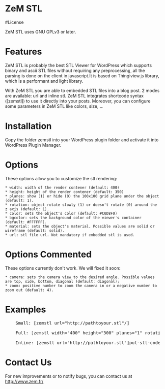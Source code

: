 ZeM STL
=============

#License

ZeM STL uses GNU GPLv3 or later.

# Features

ZeM STL is probably the best STL Viewer for WordPress which supports binary and ascii STL files without requiring any preprocessing, all the parsing is done on the client in javascript.It is based on Thingiview.js library, which is a performant and light library.

With ZeM STL you  are able to embedded STL files into a blog post. 2 modes are available: url and inline stl.
ZeM STL integrates shortcode syntax ([zemstl]) to use it directly into your posts.
Moreover, you can configure some parameters in ZeM STL like colors, size, ...

# Installation

Copy the folder zemstl into your WordPress plugin folder and activate it into WordPress Plugin Manager.

# Options

These options allow you to customize the stl rendering:

    * width: width of the render contener (default: 400)
    * height: height of the render contener (default: 350)
    * planes: show (1) or hide (0) the 100x100 grid plane under the object (default: 1).
    * rotation: object rotate slowly (1) or doesn't rotate (0) around the z axis (default: 1).
    * color: sets the object's color (default: #C0D8F0)
    * bgcolor: sets the background color of the viewer's container (default: #FFFFFF).
    * material: sets the object's material. Possible values are solid or wireframe (default: solid).
    * url: stl file url. Not mandatory if embedded stl is used.

# Options Commented

These options currently don't work. We will fixed it soon:

    * camera: sets the camera view to the desired angle. Possible values are top, side, bottom, diagonal (default: diagonal);
    * zoom: positive number to zoom the camera in or a negative number to zoom out (default: 4).

# Examples

<pre>
    Small: [zemstl url="http://pathtoyour.stl"/]

    Full: [zemstl width="400" height="300" planes="1" rotation="1" camera="diagonal" zoom="5" color="#C0D8F0" bgcolor="#FFFFFF" material="wireframe" url="http://path-to-your.stl"/]

    Inline: [zemstl url="http://pathtoyour.stl"]put-stl-code-here[/zemstl]
</pre>

# Contact Us

For new improvements or to notify bugs, you can contact us at http://www.zem.fr/